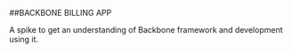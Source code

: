 ##BACKBONE BILLING APP

A spike to get an understanding of Backbone framework and development using it.
